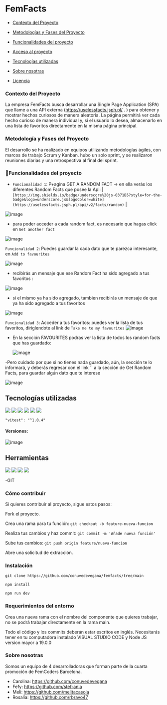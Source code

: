 # FemFacts


* [Contexto del Proyecto](#Contexto-del-Proyecto)

* [Metodologías y Fases del Proyecto](#Metodología-y-Fases-del-Proyecto)

* [Funcionalidades del proyecto](#Funcionalidades-del-proyecto)

* [Acceso al proyecto](#acceso-proyecto)

* [Tecnologías utilizadas](#tecnologías-utilizadas)

* [Sobre nosotras](#Sobre-nosotras)

* [Licencia](#licencia)


### Contexto del Proyecto

La empresa FemFacts busca desarrollar una Single Page Application (SPA) que llame a una API externa (https://uselessfacts.jsph.pl/ . ) para obtener y mostrar hechos curiosos de manera aleatoria. La página permitirá ver cada hecho curioso de manera individual y, si el usuario lo desea, almacenarlo en una lista de favoritos directamente en la misma página principal.


### Metodología y Fases del Proyecto

El desarrollo se ha realizado en equipos utilizando metodologías ágiles, con marcos de trabajo Scrum y Kanban. hubo un solo sprint, y se realizaron reuniones diarias y una retrospectiva al final del sprint.


### :hammer:Funcionalidades del proyecto

- `Funcionalidad 1`: P+agina GET A RANDOM FACT -> en ella verás los diferentes Random Facts que posee la Api: | `[https://img.shields.io/badge/underscore%20js-0371B5?style=for-the-badge&logo=underscore.js&logoColor=white](https://uselessfacts.jsph.pl/api/v2/facts/random)` |

![image](https://github.com/conuvedevegana/femfacts/assets/102113745/e7dadb7c-10d9-47a3-865b-6ee31a877e6a)

- para poder acceder a cada random fact, es necesario que hagas click en `Get another fact`

![image](https://github.com/conuvedevegana/femfacts/assets/102113745/46fadc5c-299a-4ced-8d04-4df79cac6827)

`Funcionalidad 2`: Puedes guardar la cada dato que te parezca interesante, en `Add to favourites`

![image](https://github.com/conuvedevegana/femfacts/assets/102113745/fc4b09b5-52b0-45f9-967e-ee5677e8b7ed)

- recibirás un mensaje que ese Random Fact ha sido agregado a tus favoritos :

![image](https://github.com/conuvedevegana/femfacts/assets/102113745/656e0a11-8a4b-4c6f-ae9c-ef0c1578547e)

- si el mismo ya ha sido agregado, tambien recibirás un mensaje de que ya ha sido agregado a tus favoritos

![image](https://github.com/conuvedevegana/femfacts/assets/102113745/99875159-75ae-4596-b949-bbbc3fc78c15)

`Funcionalidad 3`: Acceder a tus favoritos: puedes ver la lista de tus favoritos, dirigíendote al link de `Take me to my favourites` ![image](https://github.com/conuvedevegana/femfacts/assets/102113745/bbfd5026-cc02-4914-af73-e6a1e5604a08)

- En la sección FAVOURITES podras ver la lista de todos los random facts que has guardado:

  ![image](https://github.com/conuvedevegana/femfacts/assets/102113745/d1f64c89-74bc-4a69-b61d-14e8346f71b6)

-Pero cuidado por que si no tienes nada guardado, aún, la sección te lo informará, y deberás regresar con el link `` a la sección de Get Random Facts, para guardar algún dato que te interese

![image](https://github.com/conuvedevegana/femfacts/assets/102113745/d98339fb-caab-4cef-85cf-263d6cafd038)


## Tecnologías utilizadas

 <img src="https://img.shields.io/badge/HTML5-E34F26?style=for-the-badge&logo=html5&logoColor=white" />                     

 <img src="https://img.shields.io/badge/CSS3-1572B6?style=for-the-badge&logo=css3&logoColor=white" />              

<img src="https://img.shields.io/badge/JavaScript-323330?style=for-the-badge&logo=javascript&logoColor=F7DF1E" />     

<img src="https://img.shields.io/badge/Vite-B73BFE?style=for-the-badge&logo=vite&logoColor=FFD62E" />

<img src="https://img.shields.io/badge/Bootstrap-563D7C?style=for-the-badge&logo=bootstrap&logoColor=white" />

<img src="https://img.shields.io/badge/Postman-FF6C37?style=for-the-badge&logo=Postman&logoColor=white"/>

`"vitest": "^1.0.4"`

#### Versiones:
![image](https://github.com/conuvedevegana/femfacts/assets/102113745/7cdc6152-ec94-4a82-8b24-c8aee7010f3e)


## Herramientas


<img src="https://camo.githubusercontent.com/4a1038affbb2653ec140936555b3714ddc322526be8567b489e8423a795dea18/68747470733a2f2f696d672e736869656c64732e696f2f62616467652f4669676d612d4632344531453f7374796c653d666f722d7468652d6261646765266c6f676f3d6669676d61266c6f676f436f6c6f723d7768697465" data-canonical-src="https://img.shields.io/badge/Figma-F24E1E?style=for-the-badge&amp;logo=figma&amp;logoColor=white" style="max-width: 100%;">

<img src="https://camo.githubusercontent.com/42ada9cc774b9d2b4cf35691820a881d70657ae42c3a074f00c7e9add6352361/68747470733a2f2f696d672e736869656c64732e696f2f62616467652f56697375616c5f53747564696f5f436f64652d3030373844343f7374796c653d666f722d7468652d6261646765266c6f676f3d76697375616c25323073747564696f253230636f6465266c6f676f436f6c6f723d7768697465" data-canonical-src="https://img.shields.io/badge/Visual_Studio_Code-0078D4?style=for-the-badge&amp;logo=visual%20studio%20code&amp;logoColor=white" style="max-width: 100%;">

<img src="https://camo.githubusercontent.com/529f3db66dcea87286a50a8bbb379acc5b6485805215e4cce5365aa43b7ddaca/68747470733a2f2f696d672e736869656c64732e696f2f62616467652f5472656c6c6f2d3030353243433f7374796c653d666f722d7468652d6261646765266c6f676f3d7472656c6c6f266c6f676f436f6c6f723d7768697465" data-canonical-src="https://img.shields.io/badge/Trello-0052CC?style=for-the-badge&amp;logo=trello&amp;logoColor=white" style="max-width: 100%;">


<img src="https://camo.githubusercontent.com/fbc3df79ffe1a99e482b154b29262ecbb10d6ee4ed22faa82683aa653d72c4e1/68747470733a2f2f696d672e736869656c64732e696f2f62616467652f4769744875622d3130303030303f7374796c653d666f722d7468652d6261646765266c6f676f3d676974687562266c6f676f436f6c6f723d7768697465" data-canonical-src="https://img.shields.io/badge/GitHub-100000?style=for-the-badge&amp;logo=github&amp;logoColor=white" style="max-width: 100%;">

-GIT



### Cómo contribuir

Si quieres contribuir al proyecto, sigue estos pasos:

Fork el proyecto.

Crea una rama para tu función: `git checkout -b feature-nueva-funcion`

Realiza tus cambios y haz commit: `git commit -m 'Añade nueva función'`

Sube tus cambios: `git push origin feature/nueva-funcion`

Abre una solicitud de extracción.

### Instalación

`git clone https://github.com/conuvedevegana/femfacts/tree/main`

`npm install`

`npm run dev`

### Requerimientos del entorno

Crea una nueva rama con el nombre del componente que quieres trabajar, no se podrá trabajar directamente en la rama main.

Todo el código y los commits deberán estar escritos en inglés.
Necesitarás tener en tu computadora instalado VISUAL STUDIO CODE y Node JS version mayor a 19.0.0


### Sobre nosotras

Somos un equipo de 4 desarrolladoras que forman parte de la cuarta promoción de FemCoders Barcelona.

- Carolina: https://github.com/conuvedevegana
- Fefy: https://github.com/stef-ania
- Meli: https://github.com/melitacasola
- Rosalía: https://github.com/rbravo47
